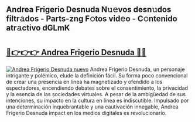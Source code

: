 ## Andrea Frigerio Desnuda N𝚞𝚎vos desn𝚞dos filtr𝚊dos - Parts-zng F𝚘tos vid𝚎o - C𝚘ntenido atr𝚊ctivo dGLmK

# <h2><a href="http://mbdhb2z.tromn.icu/?c=Andrea+Frigerio+Desnuda">🔗👉👉👉 Andrea Frigerio Desnuda 🔗🔗</a></h2>

[![Andrea Frigerio Desnuda nuevo](https://i.imgur.com/pEAQMta.gif)](http://mbdhb2z.tromn.icu/?c=Andrea+Frigerio+Desnuda)
Andrea Frigerio Desnuda, un personaje intrigante y polémico, elude la definición fácil. Su forma poco convencional de crear una presencia en línea ha magnetizado y ofendido a los espectadores, encendiendo debates sobre el consentimiento, la privacidad y la esencia de las sociedades virtuales. A pesar de la ambigüedad de sus intenciones, su impacto en la cultura en línea es indiscutible. Impulsado por una determinación inquebrantable y una cautivación innegable, Andrea Frigerio Desnuda impact en los medios digitales es revolucionario.
